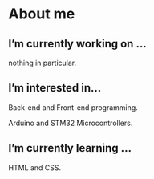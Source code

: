 # About me

## I’m currently working on ...
nothing in particular.


## I’m interested in...
Back-end and Front-end programming.

Arduino and STM32 Microcontrollers.

## I’m currently learning ...
HTML and CSS.
